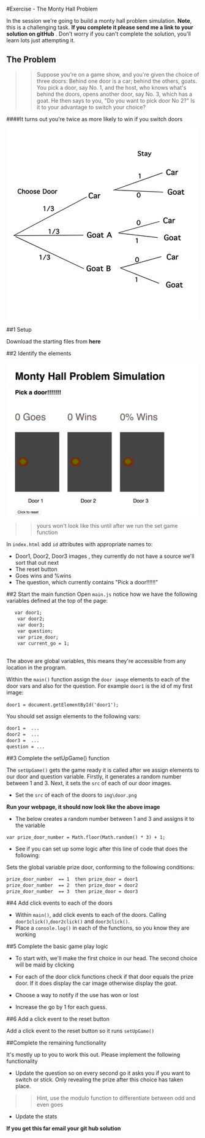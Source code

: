 #Exercise  - The Monty Hall Problem

In the session we're going to build a monty hall problem simulation. **Note**, this is a challenging task. **If you complete it please send me a link to your solution on gitHub** . Don't worry if you can't complete the solution, you'll learn lots just attempting it. 

## The Problem 

>> Suppose you're on a game show, and you're given the choice of three doors:
Behind one door is a car; behind the others, goats.
You pick a door, say No. 1, and the host, who knows what's behind the doors, opens another door, say No. 3, which has a goat.
He then says to you, "Do you want to pick door No 2?" Is it to your advantage to switch your choice?

####It turns out you're twice as more likely to win if you switch doors

![img/digram.png](img/diagram.png)


##1 Setup 

Download the starting files from **here**


##2  Identify the elements 

![img/digram.png](img/layout.png)
>> yours won't look like this until after we run the set game function

In `index.html` add `id` attributes with appropriate names to:

- Door1, Door2, Door3 images , they currently do not have a source we'll sort that out next
- The reset button
- Goes wins and %wins
- The question, which currently contains "Pick a door!!!!!!"

##2 Start the main function
Open `main.js` notice how we have the following variables defined at the top of the page:

``` 
   var door1; 
	var door2; 
	var door3;
	var question;
	var prize_door;
	var current_go = 1;
	
```
 
The above are global variables, this means they're accessible from any location in the program. 
 
Within the `main()` function assign the `door image` elements to each of the door vars and also for the question. For example `door1` is the id of my first image:
 
 `door1 = document.getElementById('door1');`
 
You should set assign elements to the following vars:

```
door1 =  ... 
door2 =  ...
door3 =  ...
question = ...

```
 
##3 Complete the setUpGame() function 

The `setUpGame()` gets the game ready it is called after we assign elements to our door and question variable. Firstly, it generates a random number between 1 and 3. Next, it sets the `src` of each of our door images.  

- Set the `src` of each of the doors to `img\door.png`

**Run your webpage, it should now look like the above image**

- The below creates a random number between 1 and 3 and assigns it to the variable  

```
var prize_door_number = Math.floor(Math.random() * 3) + 1;

```

- See if you can set up some logic after this line of code that does the following: 

Sets the global variable prize door, conforming to the following conditions:

```
prize_door_number  == 1  then prize_door = door1
prize_door_number  == 2  then prize_door = door2
prize_door_number  == 3  then prize_door = door3

```

##4 Add click events to each of the doors

- Within `main()`, add click events to each of the doors. Calling `door1click()`,`door2click()` and `door3click()`.
- Place a `console.log()` in each of the functions, so you know they are working


##5 Complete the basic game play logic

- To start with, we'll make the first choice in our head. The second choice will be maid by clicking

- For each of the door click functions check if that door equals the prize door. If it does display the car image otherwise display the goat. 

- Choose a way to notify if the use has won or lost

- Increase the go by 1 for each guess.


##6 Add a click event to the reset button

Add a click event to the reset button so it runs `setUpGame()`


##Complete the remaining functionality

It's mostly up to you to work this out. Please implement the following functionality 

- Update the question so on every second go it asks you if you want to switch or stick. Only revealing the prize after this choice has taken place. 
>> Hint, use the modulo function to differentiate between odd and even goes 

- Update the stats 

**If you get this far email your git hub solution**

 

 